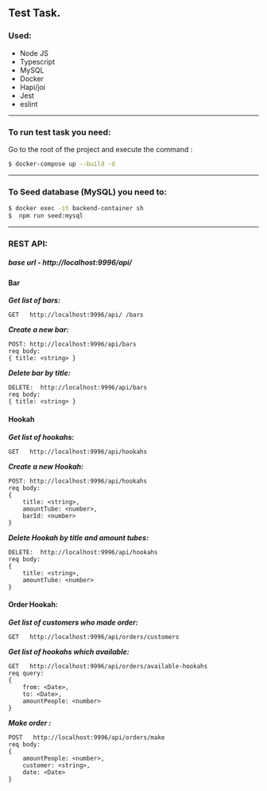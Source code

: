 ## Test Task.

### Used:
- Node JS
- Typescript
- MySQL
- Docker
- Hapi/joi
- Jest
- eslint
------------

### **To run test task  you need:**
Go to the root of the project and execute the command :

``` sh
$ docker-compose up --build -d
```
------------

### To Seed database (MySQL) you need to:
``` sh
$ docker exec -it backend-container sh
$  npm run seed:mysql
```

------------


### REST API:
##### *base url* -  http://localhost:9996/api/

#### Bar
***Get list of bars:***
```
GET   http://localhost:9996/api/ /bars
```
***Create a new bar:***
```
POST: http://localhost:9996/api/bars
req body:
{ title: <string> }
```
***Delete bar by title:***
```
DELETE:  http://localhost:9996/api/bars
req body:
{ title: <string> }
```

#### Hookah
***Get list of hookahs:***
```
GET   http://localhost:9996/api/hookahs
```
***Create a new Hookah:***
```
POST: http://localhost:9996/api/hookahs
req body:
{
	title: <string>,
	amountTube: <number>,
	barId: <number>
}
```
***Delete Hookah by title and amount tubes:***
```
DELETE:  http://localhost:9996/api/hookahs
req body:
{
	title: <string>,
	amountTube: <number>
}
```

#### Order Hookah:

***Get list of customers who made order:***
```
GET   http://localhost:9996/api/orders/customers
```

***Get list of hookahs which available:***
```
GET   http://localhost:9996/api/orders/available-hookahs
req query:
{
	from: <Date>,
	to: <Date>,
	amountPeople: <number>
}
```
***Make order  :***
```
POST   http://localhost:9996/api/orders/make
req body:
{
	amountPeople: <number>,
	customer: <string>,
	date: <Date>
}
```